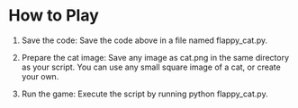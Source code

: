 # How to Play
1. Save the code: Save the code above in a file named flappy_cat.py.

2. Prepare the cat image: Save any image as cat.png in the same directory as your script. You can use any small square image of a cat, or create your own.

3. Run the game: Execute the script by running python flappy_cat.py.
